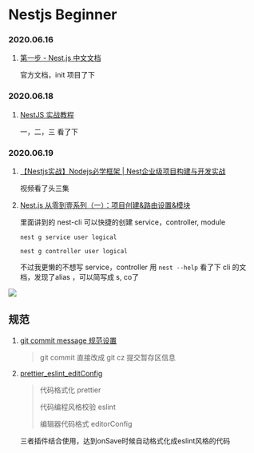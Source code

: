 # Nestjs Beginner
### 2020.06.16

1. [第一步 - Nest.js 中文文档](https://docs.nestjs.cn/7/firststeps)  

   官方文档，init 项目了下



### 2020.06.18

1. [NestJS 实战教程](<https://juejin.im/collection/5e893a1b6fb9a04d65a15400>)  

   一，二，三 看了下



### 2020.06.19

1. [【Nestjs实战】Nodejs必学框架 | Nest企业级项目构建与开发实战](https://www.bilibili.com/video/BV1bQ4y1A77L?p=5) 

   视频看了头三集

2. [Nest.js 从零到壹系列（一）：项目创建&路由设置&模块](https://juejin.im/post/5e708054f265da570f504905#heading-6) 

   里面讲到的 nest-cli 可以快捷的创建 service，controller, module

   `nest g service user logical`

   `nest g controller user logical` 

   不过我更懒的不想写 service，controller 用 `nest --help` 看了下 cli 的文档，发现了alias ，可以简写成 s, co了

![](F:\gitDev\sumaolin\study\readme\img\1.png)





## 规范

1. [git commit message 规范设置](./readme/git_cmmit_message.md)

   > git commit 直接改成 git cz 提交暂存区信息

2. [prettier_eslint_editConfig](./readme/prettier_eslint_editConfig.md) 

   > 代码格式化 prettier
   >
   > 代码编程风格校验 eslint
   >
   > 编辑器代码格式 editorConfig


   三者插件结合使用，达到onSave时候自动格式化成eslint风格的代码

   
